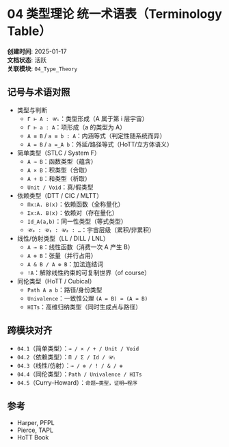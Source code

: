 # 04 类型理论 统一术语表（Terminology Table）

**创建时间**: 2025-01-17  
**文档状态**: 活跃  
**关联模块**: `04_Type_Theory`

## 记号与术语对照

- 类型与判断
  - `Γ ⊢ A : 𝒰ᵢ`：类型形成（A 属于第 i 层宇宙）
  - `Γ ⊢ a : A`：项形成（a 的类型为 A）
  - `A ≡ B` / `a ≡ b : A`：内涵等式（判定性随系统而异）
  - `A = B` / `a =_A b`：外延/路径等式（HoTT/立方体语义）
- 简单类型（STLC / System F）
  - `A → B`：函数类型（蕴含）
  - `A × B`：积类型（合取）
  - `A + B`：和类型（析取）
  - `Unit / Void`：真/假类型
- 依赖类型（DTT / CIC / MLTT）
  - `Πx:A. B(x)`：依赖函数（全称量化）
  - `Σx:A. B(x)`：依赖对（存在量化）
  - `Id_A(a,b)`：同一性类型（等式类型）
  - `𝒰₀ : 𝒰₁ : 𝒰₂ : …`：宇宙层级（累积/非累积）
- 线性/仿射类型（LL / DILL / LNL）
  - `A ⊸ B`：线性函数（消费一次 A 产生 B）
  - `A ⊗ B`：张量（并行占用）
  - `A & B / A ⊕ B`：加法连结词
  - `!A`：解除线性约束的可复制世界（of course）
- 同伦类型（HoTT / Cubical）
  - `Path A a b`：路径/身份类型
  - `Univalence`：一致性公理 `(A = B) ≃ (A ≃ B)`
  - `HITs`：高维归纳类型（同时生成点与路径）

## 跨模块对齐

- `04.1`（简单类型）：`→ / × / + / Unit / Void`
- `04.2`（依赖类型）：`Π / Σ / Id / 𝒰ᵢ`
- `04.3`（线性/仿射）：`⊸ / ⊗ / ! / & / ⊕`
- `04.4`（同伦类型）：`Path / Univalence / HITs`
- `04.5`（Curry–Howard）：`命题↔类型，证明↔程序`

## 参考

- Harper, PFPL  
- Pierce, TAPL  
- HoTT Book
